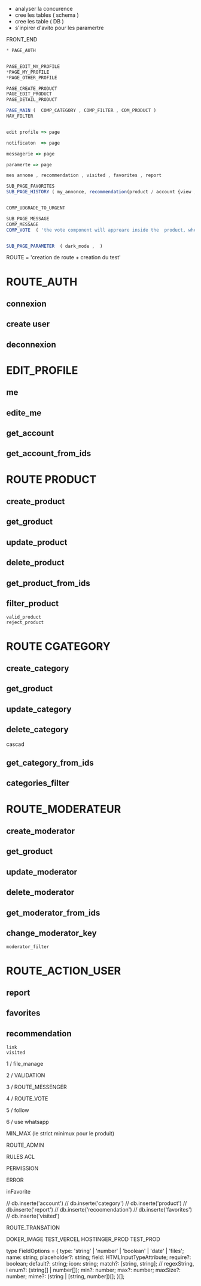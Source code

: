 
- analyser la concurence
- cree les tables ( schema )
- cree les table ( DB )
- s'inpirer d'avito pour les paramertre

 FRONT_END 
 ```jsx
* PAGE_AUTH 
 

PAGE_EDIT_MY_PROFILE
*PAGE_MY_PROFILE
*PAGE_OTHER_PROFILE

PAGE_CREATE_PRODUCT 
PAGE_EDIT_PRODUCT
PAGE_DETAIL_PRODUCT

PAGE_MAIN (  COMP_CATEGORY , COMP_FILTER , COM_PRODUCT ) 
NAV_FILTER 


edit profile => page

notificaton  => page

messagerie => page

paramerte => page

mes annone , recommendation , visited , favorites , report 

SUB_PAGE_FAVORITES
SUB_PAGE_HISTORY ( my_annonce, recommendation(product / account {view , clik}) ,visited_product (15) , visited_account (15)   )


COMP_UDGRADE_TO_URGENT

SUB_PAGE_MESSAGE
COMP_MESSAGE
COMP_VOTE  ( 'the vote component will appreare inside the  product, when provider answered to you first message about product') ( revote_enable)


SUB_PAGE_PARAMETER  ( dark_mode ,  )
```

ROUTE = 'creation de route +  creation du test'

# ROUTE_AUTH
##  connexion
##  create user
##  deconnexion
  

# EDIT_PROFILE
##  me
##  edite_me
##  get_account 
##  get_account_from_ids

# ROUTE PRODUCT
##  create_product
##  get_groduct
##  update_product
##  delete_product
##  get_product_from_ids
##  filter_product 
    valid_product
    reject_product

# ROUTE CGATEGORY  
##  create_category
##  get_groduct
##  update_category
##  delete_category
cascad
##  get_category_from_ids
##  categories_filter


# ROUTE_MODERATEUR
##  create_moderator
##  get_groduct
##  update_moderator
##  delete_moderator
##  get_moderator_from_ids
##  change_moderator_key
    moderator_filter

# ROUTE_ACTION_USER
##  report
##  favorites
##  recommendation
    link
    visited

1 / file_manage

2 / VALIDATION

3 / ROUTE_MESSENGER

4 / ROUTE_VOTE

5 / follow

6 / use whatsapp 


MIN_MAX (le strict minimux pour le produit)

ROUTE_ADMIN


RULES ACL

PERMISSION


ERROR

inFavorite

// db.inserte('account')
// db.inserte('category')
// db.inserte('product')
// db.inserte('report')
// db.inserte('recoomendation')
// db.inserte('favorites')
// db.inserte('visited')

ROUTE_TRANSATION

DOKER_IMAGE
TEST_VERCEL
HOSTINGER_PROD
TEST_PROD


type FieldOptions = {
  type: 'string' | 'number' | 'boolean' | 'date' | 'files';
  name: string;
  placeholder?: string;
  field: HTMLInputTypeAttribute;
  require?: boolean;
  default?: string;
  icon: string;
  match?: [string, string]; // regexString, i
  enum?: (string[] | number[]);
  min?: number;
  max?: number;
  maxSize?: number;
  mime?: (string | [string, number])[];
}[];